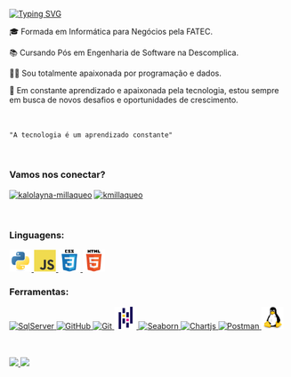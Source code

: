[![Typing SVG](https://readme-typing-svg.herokuapp.com?color=C8A2C8&width=450&lines=Olá,+bem+-+vindo(a)!;Sou+a+Kalolayna)](https://git.io/typing-svg)

🎓 Formada em Informática para Negócios pela FATEC.

📚 Cursando Pós em Engenharia de Software na Descomplica.

👩‍💻 Sou totalmente apaixonada por programação e dados.

💜 Em constante aprendizado e apaixonada pela tecnologia, estou sempre em busca de novos desafios e oportunidades de crescimento.

<br>

`"A tecnologia é um aprendizado constante"`

<br>  
<h3 align="left">Vamos nos conectar?</h3>
<p align="left">
<a href="https://www.linkedin.com/in/kalolayna-millaqueo/" target="blank"><img align="center" src="https://img.shields.io/badge/LinkedIn-0077B5?style=for-the-badge&logo=linkedin&logoColor=white" alt="kalolayna-millaqueo" /></a>
<a href="https://www.instagram.com/kmillaqueo/" target="_blank"><img align="center" src="https://img.shields.io/badge/Instagram-E4405F?style=for-the-badge&logo=instagram&logoColor=white" alt="kmillaqueo"  /></a>
</p>
<br>  


<h3 align="left">Linguagens:</h3>
<p align="left">
    <a href="https://www.python.org" target="_blank" rel="noreferrer">
        <img src="https://raw.githubusercontent.com/devicons/devicon/master/icons/python/python-original.svg" alt="python" width="40" height="40"/>
    </a>
    <a href="https://developer.mozilla.org/en-US/docs/Web/JavaScript" target="_blank" rel="noreferrer">
        <img src="https://raw.githubusercontent.com/devicons/devicon/master/icons/javascript/javascript-original.svg" alt="javascript" width="40" height="40"/>
    </a>
    <a href="https://www.w3schools.com/css/" target="_blank" rel="noreferrer">
        <img src="https://raw.githubusercontent.com/devicons/devicon/master/icons/css3/css3-original-wordmark.svg" alt="css3" width="40" height="40"/>
    </a>
    <a href="https://www.w3.org/html/" target="_blank" rel="noreferrer">
        <img src="https://raw.githubusercontent.com/devicons/devicon/master/icons/html5/html5-original-wordmark.svg" alt="html5" width="40" height="40"/>
    </a>
</p>

<h3 align="left">Ferramentas:</h3>
<p align="left">
    <a href="https://www.microsoft.com/en-us/sql-server" target="_blank" rel="noreferrer">
        <img src="https://www.svgrepo.com/show/303229/microsoft-sql-server-logo.svg" alt="SqlServer" width="40" height="40"/>
    </a>
    <a href="https://git-scm.com/" target="_blank" rel="noreferrer">
        <img src="https://www.vectorlogo.zone/logos/github/github-icon.svg" alt="GitHub" width="40" height="40"/>
    </a>
    <a href="https://git-scm.com/" target="_blank" rel="noreferrer">
        <img src="https://www.vectorlogo.zone/logos/git-scm/git-scm-icon.svg" alt="Git" width="40" height="40"/>
    </a>
    <a href="https://pandas.pydata.org/" target="_blank" rel="noreferrer">
        <img src="https://raw.githubusercontent.com/devicons/devicon/2ae2a900d2f041da66e950e4d48052658d850630/icons/pandas/pandas-original.svg" alt="Pandas" width="40"                 height="40"/>
    </a>
    <a href="https://seaborn.pydata.org/" target="_blank" rel="noreferrer">
        <img src="https://seaborn.pydata.org/_images/logo-mark-lightbg.svg" alt="Seaborn" width="40" height="40"/>
    </a>
    <a href="https://www.chartjs.org" target="_blank" rel="noreferrer">
        <img src="https://www.chartjs.org/media/logo-title.svg" alt="Chartjs" width="40" height="40"/>
    </a>
    <a href="https://postman.com" target="_blank" rel="noreferrer">
        <img src="https://www.vectorlogo.zone/logos/getpostman/getpostman-icon.svg" alt="Postman" width="40" height="40"/>
    </a>
    <a href="https://www.linux.org/" target="_blank" rel="noreferrer">
        <img src="https://raw.githubusercontent.com/devicons/devicon/master/icons/linux/linux-original.svg" alt="Linux" width="40" height="40"/>
    </a>
</p>
<br><br>

<div>
  <a href="https://github.com/Kalolayna">
  <img height="180em" src="https://github-readme-stats.vercel.app/api?username=Kalolayna&show_icons=true&theme=dracula&include_all_commits=true&count_private=true"/>
  <img height="180em" src="https://github-readme-stats.vercel.app/api/top-langs/?username=Kalolayna&layout=compact&langs_count=7&theme=dracula"/>
</div>
